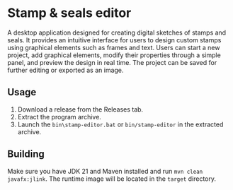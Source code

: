 # Stamp & seals editor

A desktop application designed for creating digital sketches of stamps and seals. It provides an intuitive interface for
users to design custom stamps using graphical elements such as frames and text. Users can start a new project, add
graphical elements, modify their properties through a simple panel, and preview the design in real time. The project can
be saved for further editing or exported as an image.

## Usage

1. Download a release from the Releases tab.
2. Extract the program archive.
3. Launch the `bin\stamp-editor.bat` or `bin/stamp-editor` in the extracted archive.

## Building

Make sure you have JDK 21 and Maven installed and run `mvn clean javafx:jlink`. The runtime image will be located in the
`target` directory.
